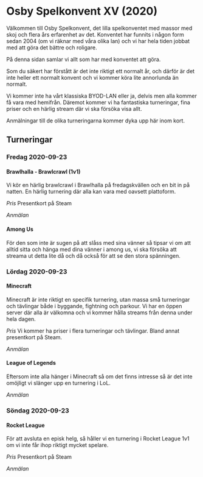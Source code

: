 # Osby Spelkonvent XV (2020)
Välkommen till Osby Spelkonvent, det lilla spelkonventet med massor med skoj och flera års erfarenhet av det. Konventet har funnits i någon form sedan 2004 (om vi räknar med våra olika lan) och vi har hela tiden jobbat med att göra det bättre och roligare.

På denna sidan samlar vi allt som har med konventet att göra.

Som du säkert har förstått är det inte riktigt ett normalt år, och därför är det inte heller ett normalt konvent och vi kommer köra lite annorlunda än normalt.

Vi kommer inte ha vårt klassiska BYOD-LAN eller ja, delvis men alla kommer få vara med hemifrån. Däremot kommer vi ha fantastiska turneringar, fina priser och en härlig stream där vi ska försöka visa allt.

Anmälningar till de olika turneringarna kommer dyka upp här inom kort.

## Turneringar
### Fredag 2020-09-23
#### Brawlhalla - Brawlcrawl (1v1)
Vi kör en härlig brawlcrawl i Brawlhalla på fredagskvällen och en bit in på natten. En härlig turnering där alla kan vara med oavsett plattoform.

*Pris* Presentkort på Steam

*Anmälan*

#### Among Us
För den som inte är sugen på att slåss med sina vänner så tipsar vi om att alltid sitta och hänga med dina vänner i among us, vi ska försöka att streama ut detta lite då och då också för att se den stora spänningen.

### Lördag 2020-09-23
#### Minecraft
Minecraft är inte riktigt en specifik turnering, utan massa små turneringar och tävlingar både i byggande, fightning och parkour. Vi har en öppen server där alla är välkomna och vi kommer hålla streams från denna under hela dagen.

*Pris* Vi kommer ha priser i flera turneringar och tävlingar. Bland annat presentkort på Steam.

*Anmälan*

#### League of Legends
Eftersom inte alla hänger i Minecraft så om det finns intresse så är det inte omöjligt vi slänger upp en turnering i LoL.

*Anmälan*

### Söndag 2020-09-23
#### Rocket League
För att avsluta en episk helg, så håller vi en turnering i Rocket League 1v1 om vi inte får ihop riktigt mycket spelare.

*Pris* Presentkort på Steam

*Anmälan*
